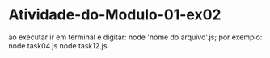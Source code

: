 # Atividade-do-Modulo-01-ex02
 
ao executar ir em terminal e digitar: node 'nome do arquivo'.js;
por exemplo:
node task04.js
node task12.js
